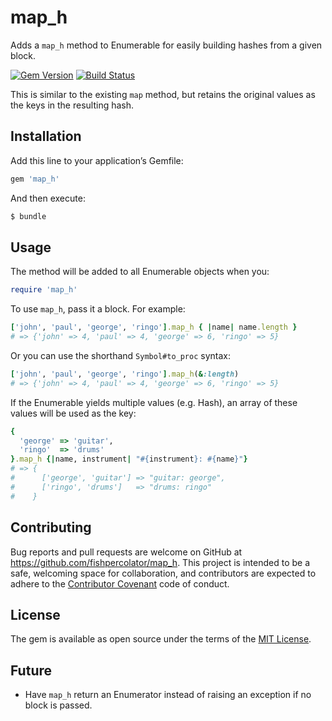 # map_h

Adds a `map_h` method to Enumerable for easily building hashes from a 
given block.

[![Gem Version](https://img.shields.io/gem/v/map_h.svg?style=flat)](https://rubygems.org/gems/map_h)
[![Build Status](https://img.shields.io/travis/fishpercolator/map_h/master.svg?style=flat)](https://travis-ci.org/fishpercolator/map_h)

This is similar to the existing `map` method, but retains the original values
as the keys in the resulting hash.

## Installation

Add this line to your application’s Gemfile:

```ruby
gem 'map_h'
```

And then execute:

```sh
$ bundle
```

## Usage

The method will be added to all Enumerable objects when you:

```ruby
require 'map_h'
```

To use `map_h`, pass it a block. For example:

```ruby
['john', 'paul', 'george', 'ringo'].map_h { |name| name.length }
# => {'john' => 4, 'paul' => 4, 'george' => 6, 'ringo' => 5}
```

Or you can use the shorthand `Symbol#to_proc` syntax:

```ruby
['john', 'paul', 'george', 'ringo'].map_h(&:length)
# => {'john' => 4, 'paul' => 4, 'george' => 6, 'ringo' => 5}
```

If the Enumerable yields multiple values (e.g. Hash), an array of these
values will be used as the key:

```ruby
{
  'george' => 'guitar',
  'ringo'  => 'drums'
}.map_h {|name, instrument| "#{instrument}: #{name}"}
# => {
#      ['george', 'guitar'] => "guitar: george",
#      ['ringo', 'drums']   => "drums: ringo"
#    }
```

## Contributing

Bug reports and pull requests are welcome on GitHub at https://github.com/fishpercolator/map_h. This project is intended to be a safe, welcoming space for collaboration, and contributors are expected to adhere to the [Contributor Covenant](http://contributor-covenant.org) code of conduct.

## License

The gem is available as open source under the terms of the [MIT License](http://opensource.org/licenses/MIT).

## Future

* Have `map_h` return an Enumerator instead of raising an exception if no
  block is passed.
